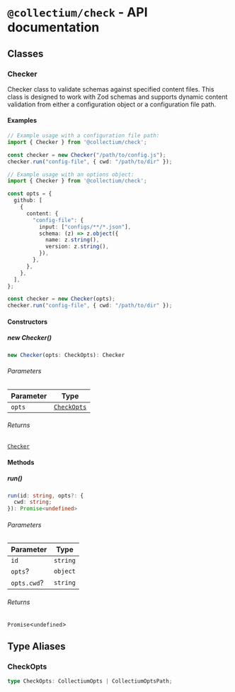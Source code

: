 # `@collectium/check` - API documentation

## Classes

### Checker

Checker class to validate schemas against specified content files.
This class is designed to work with Zod schemas and supports dynamic content validation
from either a configuration object or a configuration file path.

#### Examples

```ts
// Example usage with a configuration file path:
import { Checker } from '@collectium/check';

const checker = new Checker("/path/to/config.js");
checker.run("config-file", { cwd: "/path/to/dir" });
```

```ts
// Example usage with an options object:
import { Checker } from '@collectium/check';

const opts = {
  github: [
    {
      content: {
        "config-file": {
          input: ["configs/**/*.json"],
          schema: (z) => z.object({
            name: z.string(),
            version: z.string(),
          }),
        },
      },
    },
  ],
};

const checker = new Checker(opts);
checker.run("config-file", { cwd: "/path/to/dir" });
```

#### Constructors

##### new Checker()

```ts
new Checker(opts: CheckOpts): Checker
```

###### Parameters

| Parameter | Type |
| ------ | ------ |
| `opts` | [`CheckOpts`](#checkopts) |

###### Returns

[`Checker`](#checker)

#### Methods

##### run()

```ts
run(id: string, opts?: {
  cwd: string;
}): Promise<undefined>
```

###### Parameters

| Parameter | Type |
| ------ | ------ |
| `id` | `string` |
| `opts`? | `object` |
| `opts.cwd`? | `string` |

###### Returns

`Promise`\<`undefined`\>

## Type Aliases

### CheckOpts

```ts
type CheckOpts: CollectiumOpts | CollectiumOptsPath;
```
